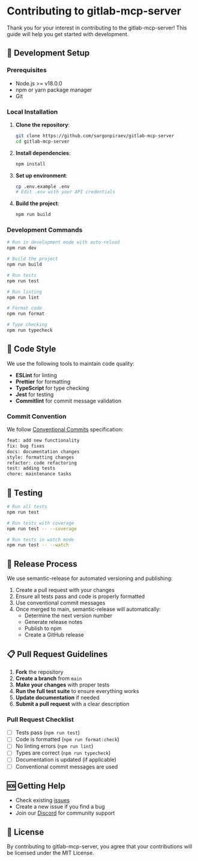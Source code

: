 # Contributing to gitlab-mcp-server

Thank you for your interest in contributing to the gitlab-mcp-server! This guide will help you get started with development.

## 🔧 Development Setup

### Prerequisites

- Node.js >= v18.0.0
- npm or yarn package manager
- Git

### Local Installation

1. **Clone the repository**:

   ```bash
   git clone https://github.com/sargonpiraev/gitlab-mcp-server
   cd gitlab-mcp-server
   ```

2. **Install dependencies**:

   ```bash
   npm install
   ```

3. **Set up environment**:

   ```bash
   cp .env.example .env
   # Edit .env with your API credentials
   ```

4. **Build the project**:
   ```bash
   npm run build
   ```

### Development Commands

```bash
# Run in development mode with auto-reload
npm run dev

# Build the project
npm run build

# Run tests
npm run test

# Run linting
npm run lint

# Format code
npm run format

# Type checking
npm run typecheck
```

## 📝 Code Style

We use the following tools to maintain code quality:

- **ESLint** for linting
- **Prettier** for formatting
- **TypeScript** for type checking
- **Jest** for testing
- **Commitlint** for commit message validation

### Commit Convention

We follow [Conventional Commits](https://conventionalcommits.org/) specification:

```bash
feat: add new functionality
fix: bug fixes
docs: documentation changes
style: formatting changes
refactor: code refactoring
test: adding tests
chore: maintenance tasks
```

## 🧪 Testing

```bash
# Run all tests
npm run test

# Run tests with coverage
npm run test -- --coverage

# Run tests in watch mode
npm run test -- --watch
```

## 🚀 Release Process

We use semantic-release for automated versioning and publishing:

1. Create a pull request with your changes
2. Ensure all tests pass and code is properly formatted
3. Use conventional commit messages
4. Once merged to main, semantic-release will automatically:
   - Determine the next version number
   - Generate release notes
   - Publish to npm
   - Create a GitHub release

## 📋 Pull Request Guidelines

1. **Fork** the repository
2. **Create a branch** from `main`
3. **Make your changes** with proper tests
4. **Run the full test suite** to ensure everything works
5. **Update documentation** if needed
6. **Submit a pull request** with a clear description

### Pull Request Checklist

- [ ] Tests pass (`npm run test`)
- [ ] Code is formatted (`npm run format:check`)
- [ ] No linting errors (`npm run lint`)
- [ ] Types are correct (`npm run typecheck`)
- [ ] Documentation is updated (if applicable)
- [ ] Conventional commit messages are used

## 🆘 Getting Help

- Check existing [issues](https://github.com/sargonpiraev/gitlab-mcp-server/issues)
- Create a new issue if you find a bug
- Join our [Discord](https://discord.gg/ZsWGxRGj) for community support

## 📄 License

By contributing to gitlab-mcp-server, you agree that your contributions will be licensed under the MIT License. 